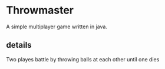 # Throwmaster
A simple multiplayer game written in java.

## details
Two playes battle by throwing balls at each other until one dies 
